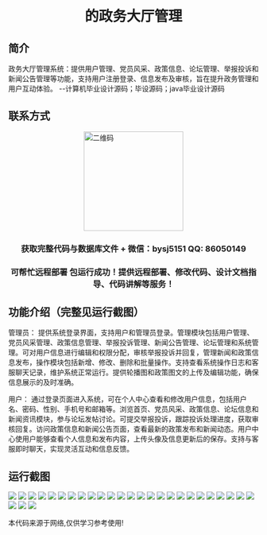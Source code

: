 <p><h1 align="center">的政务大厅管理</h1></p>

## 简介
政务大厅管理系统：提供用户管理、党员风采、政策信息、论坛管理、举报投诉和新闻公告管理等功能，支持用户注册登录、信息发布及审核，旨在提升政务管理和用户互动体验。    --计算机毕业设计源码；毕设源码；java毕业设计源码


## 联系方式
<img src="https://bs-1329754181.cos.ap-shanghai.myqcloud.com/wx.jpg" alt="二维码" style="display: block; margin: 0 auto;" width="200px">
<p><h3 align="center">获取完整代码与数据库文件 + 微信：bysj5151 QQ: 86050149</h3></p>
<p><h3 align="center">可帮忙远程部署 包运行成功！提供远程部署、修改代码、设计文档指导、代码讲解等服务！</h3></p>

## 功能介绍（完整见运行截图）
管理员： 提供系统登录界面，支持用户和管理员登录。管理模块包括用户管理、党员风采管理、政策信息管理、举报投诉管理、新闻公告管理、论坛管理和系统管理。可对用户信息进行编辑和权限分配，审核举报投诉并回复，管理新闻和政策信息发布，操作模块包括新增、修改、删除和批量操作。支持查看系统操作日志和客服聊天记录，维护系统正常运行。提供轮播图和政策图文的上传及编辑功能，确保信息展示的及时准确。

用户： 通过登录页面进入系统，可在个人中心查看和修改用户信息，包括用户名、密码、性别、手机号和邮箱等。浏览首页、党员风采、政策信息、论坛信息和新闻资讯模块，参与论坛发帖讨论。可提交举报投诉，跟踪投诉处理进度，获取审核回复。访问政策信息和新闻公告页面，查看最新的政策发布和新闻动态。用户中心使用户能够查看个人信息和发布内容，上传头像及信息更新后的保存。支持与客服即时聊天，实现灵活互动和信息反馈。


## 运行截图
![](https://bs-1329754181.cos.ap-shanghai.myqcloud.com/ssm/GovernmentHallManagement/img/001.jpg)
![](https://bs-1329754181.cos.ap-shanghai.myqcloud.com/ssm/GovernmentHallManagement/img/002.jpg)
![](https://bs-1329754181.cos.ap-shanghai.myqcloud.com/ssm/GovernmentHallManagement/img/003.jpg)
![](https://bs-1329754181.cos.ap-shanghai.myqcloud.com/ssm/GovernmentHallManagement/img/004.jpg)
![](https://bs-1329754181.cos.ap-shanghai.myqcloud.com/ssm/GovernmentHallManagement/img/005.jpg)
![](https://bs-1329754181.cos.ap-shanghai.myqcloud.com/ssm/GovernmentHallManagement/img/006.jpg)
![](https://bs-1329754181.cos.ap-shanghai.myqcloud.com/ssm/GovernmentHallManagement/img/007.jpg)
![](https://bs-1329754181.cos.ap-shanghai.myqcloud.com/ssm/GovernmentHallManagement/img/008.jpg)
![](https://bs-1329754181.cos.ap-shanghai.myqcloud.com/ssm/GovernmentHallManagement/img/009.jpg)
![](https://bs-1329754181.cos.ap-shanghai.myqcloud.com/ssm/GovernmentHallManagement/img/010.jpg)
![](https://bs-1329754181.cos.ap-shanghai.myqcloud.com/ssm/GovernmentHallManagement/img/011.jpg)
![](https://bs-1329754181.cos.ap-shanghai.myqcloud.com/ssm/GovernmentHallManagement/img/012.jpg)
![](https://bs-1329754181.cos.ap-shanghai.myqcloud.com/ssm/GovernmentHallManagement/img/013.jpg)
![](https://bs-1329754181.cos.ap-shanghai.myqcloud.com/ssm/GovernmentHallManagement/img/014.jpg)
![](https://bs-1329754181.cos.ap-shanghai.myqcloud.com/ssm/GovernmentHallManagement/img/015.jpg)
![](https://bs-1329754181.cos.ap-shanghai.myqcloud.com/ssm/GovernmentHallManagement/img/016.jpg)
![](https://bs-1329754181.cos.ap-shanghai.myqcloud.com/ssm/GovernmentHallManagement/img/017.jpg)
![](https://bs-1329754181.cos.ap-shanghai.myqcloud.com/ssm/GovernmentHallManagement/img/018.jpg)
![](https://bs-1329754181.cos.ap-shanghai.myqcloud.com/ssm/GovernmentHallManagement/img/019.jpg)
![](https://bs-1329754181.cos.ap-shanghai.myqcloud.com/ssm/GovernmentHallManagement/img/020.jpg)
![](https://bs-1329754181.cos.ap-shanghai.myqcloud.com/ssm/GovernmentHallManagement/img/021.jpg)
![](https://bs-1329754181.cos.ap-shanghai.myqcloud.com/ssm/GovernmentHallManagement/img/022.jpg)
![](https://bs-1329754181.cos.ap-shanghai.myqcloud.com/ssm/GovernmentHallManagement/img/023.jpg)
![](https://bs-1329754181.cos.ap-shanghai.myqcloud.com/ssm/GovernmentHallManagement/img/024.jpg)
![](https://bs-1329754181.cos.ap-shanghai.myqcloud.com/ssm/GovernmentHallManagement/img/025.jpg)
![](https://bs-1329754181.cos.ap-shanghai.myqcloud.com/ssm/GovernmentHallManagement/img/026.jpg)
![](https://bs-1329754181.cos.ap-shanghai.myqcloud.com/ssm/GovernmentHallManagement/img/027.jpg)
![](https://bs-1329754181.cos.ap-shanghai.myqcloud.com/ssm/GovernmentHallManagement/img/028.jpg)

<p>本代码来源于网络,仅供学习参考使用!</p>
